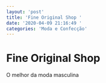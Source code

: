 ```yaml
---
layout: 'post'
title: 'Fine Original Shop '
date: '2020-04-09 21:16:49 '
categories: 'Moda e Confecção'
---
```


# Fine Original Shop 

O melhor da moda masculina 
